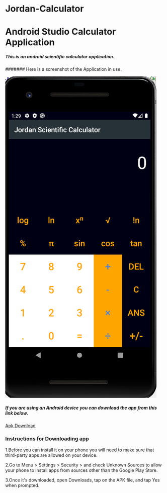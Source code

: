 # Jordan-Calculator
# Android Studio Calculator Application
##### This is an android scientific calculator application.

####### Here is a screenshot of the Application in use.

![Calculator Image](https://github.com/jtgoodman/Jordan-Calculator/blob/master/calculator.png.PNG)

##### If you are using an Android device you can download the app from this link below.

[Apk Download](https://drive.google.com/open?id=1S_CejSdnaEr0Pw9qc1xFuHKVP9jEQ5CS)

### Instructions for Downloading app

1.Before you can install it on your phone you will need to make sure that third-party apps are allowed on your device.

2.Go to Menu > Settings > Security > and check Unknown Sources to allow your phone to install apps from sources other than the Google Play Store.

3.Once it's downloaded, open Downloads, tap on the APK file, and tap Yes when prompted.
